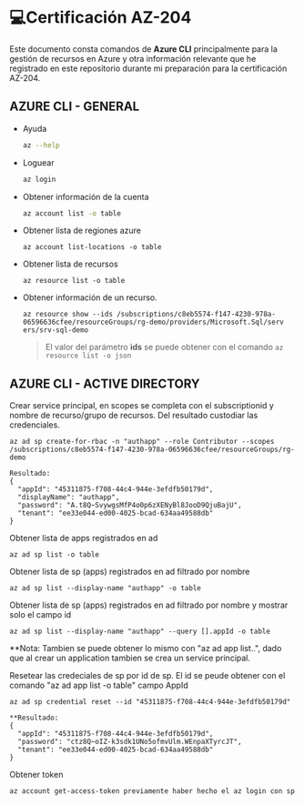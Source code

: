 # :computer:Certificación AZ-204

Este  documento consta comandos de **Azure CLI** principalmente para la gestión de recursos en Azure y otra información relevante que he registrado en este repositorio durante mi preparación para la certificación AZ-204.

## AZURE CLI - GENERAL

* Ayuda
  ```bash
  az --help
  ```

* Loguear
    ```bash
    az login
    ```

* Obtener información de la cuenta

    ```bash
    az account list -o table
    ```

* Obtener lista de regiones azure

    ```
    az account list-locations -o table
    ```

* Obtener lista de recursos

    ```
    az resource list -o table
    ```

* Obtener información de un recurso.

    ```
    az resource show --ids /subscriptions/c8eb5574-f147-4230-978a-06596636cfee/resourceGroups/rg-demo/providers/Microsoft.Sql/serv
    ers/srv-sql-demo
    ```
    >El valor del parámetro **ids** se puede obtener con el comando `az resource list -o json`
  
  
  
## AZURE CLI - ACTIVE DIRECTORY

Crear service principal, en scopes se completa con el subscriptionid y nombre de recurso/grupo de recursos. Del resultado custodiar las credenciales.

```
az ad sp create-for-rbac -n "authapp" --role Contributor --scopes /subscriptions/c8eb5574-f147-4230-978a-06596636cfee/resourceGroups/rg-demo
```


	Resultado:
	{
	  "appId": "45311875-f708-44c4-944e-3efdfb50179d",
	  "displayName": "authapp",
	  "password": "A.t8Q~SvywgsMfP4o0p6zXENyBl8JooD9QjuBajU",
	  "tenant": "ee33e044-ed00-4025-bcad-634aa49588db"
	}

Obtener lista de apps registrados en ad
```
az ad sp list -o table
```

Obtener lista de sp (apps) registrados en ad filtrado por nombre
```
az ad sp list --display-name "authapp" -o table
```

Obtener lista de sp (apps) registrados en ad filtrado por nombre y mostrar solo el campo id
```
az ad sp list --display-name "authapp" --query [].appId -o table 
```

**Nota: Tambien se puede obtener lo mismo con "az ad app list..", dado que al crear un application tambien se crea un service principal.

Resetear las credeciales de sp por id de sp. El id se peude obtener con el comando "az ad app list -o table" campo AppId
```
az ad sp credential reset --id "45311875-f708-44c4-944e-3efdfb50179d"
```

	**Resultado:
	{
	  "appId": "45311875-f708-44c4-944e-3efdfb50179d",
	  "password": "ctz8Q~oIZ-k3sdk1UNo5ofmvUlm.WEnpaXTyrcJT",
	  "tenant": "ee33e044-ed00-4025-bcad-634aa49588db"
	}
	
Obtener token
```
az account get-access-token previamente haber hecho el az login con sp
```
